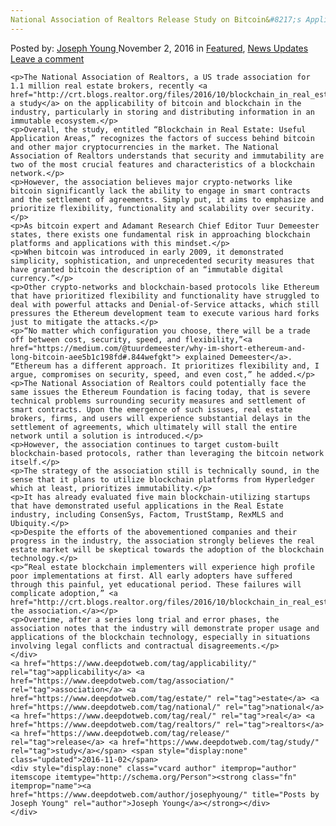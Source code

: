 ```yaml
---
National Association of Realtors Release Study on Bitcoin&#8217;s Applicability in Real Estate
---
```

<article class="post-listing post-16234 post type-post status-publish format-standard has-post-thumbnail hentry  tag-applicability tag-association tag-estate tag-national tag-real tag-realtors tag-release tag-study">
    <div class="post-inner">
        <span>Posted by: <a href="https://www.deepdotweb.com/author/josephyoung/" title="">Joseph Young </a></span>
    <span>November 2, 2016</span>
    <span>in <a href="https://www.deepdotweb.com/category/deepdot-news/" rel="category tag">Featured</a>, <a href="https://www.deepdotweb.com/category/news-updates/" rel="category tag">News Updates</a></span>
    <span><a href="https://www.deepdotweb.com/2016/11/02/national-association-realtors-release-study-bitcoins-applicability-real-estate/#respond">Leave a comment</a></span>
    </p>
    <div class="clear"></div>
    
    <p>The National Association of Realtors, a US trade association for 1.1 million real estate brokers, recently <a href="http://crt.blogs.realtor.org/files/2016/10/blockchain_in_real_estate_applications1.pdf">released a study</a> on the applicability of bitcoin and blockchain in the industry, particularly in storing and distributing information in an immutable ecosystem.</p>
    <p>Overall, the study, entitled “Blockchain in Real Estate: Useful Application Areas,” recognizes the factors of success behind bitcoin and other major cryptocurrencies in the market. The National Association of Realtors understands that security and immutability are two of the most crucial features and characteristics of a blockchain network.</p>
    <p>However, the association believes major crypto-networks like bitcoin significantly lack the ability to engage in smart contracts and the settlement of agreements. Simply put, it aims to emphasize and prioritize flexibility, functionality and scalability over security.</p>
    <p>As bitcoin expert and Adamant Research Chief Editor Tuur Demeester states, there exists one fundamental risk in approaching blockchain platforms and applications with this mindset.</p>
    <p>When bitcoin was introduced in early 2009, it demonstrated simplicity, sophistication, and unprecedented security measures that have granted bitcoin the description of an “immutable digital currency.”</p>
    <p>Other crypto-networks and blockchain-based protocols like Ethereum that have prioritized flexibility and functionality have struggled to deal with powerful attacks and Denial-of-Service attacks, which still pressures the Ethereum development team to execute various hard forks just to mitigate the attacks.</p>
    <p>“No matter which configuration you choose, there will be a trade off between cost, security, speed, and flexibility,”<a href="https://medium.com/@tuurdemeester/why-im-short-ethereum-and-long-bitcoin-aee5b1c198fd#.844wefgkt"> explained Demeester</a>. “Ethereum has a different approach. It prioritizes flexibility and, I argue, compromises on security, speed, and even cost,” he added.</p>
    <p>The National Association of Realtors could potentially face the same issues the Ethereum Foundation is facing today, that is severe technical problems surrounding security measures and settlement of smart contracts. Upon the emergence of such issues, real estate brokers, firms, and users will experience substantial delays in the settlement of agreements, which ultimately will stall the entire network until a solution is introduced.</p>
    <p>However, the association continues to target custom-built blockchain-based protocols, rather than leveraging the bitcoin network itself.</p>
    <p>The strategy of the association still is technically sound, in the sense that it plans to utilize blockchain platforms from Hyperledger which at least, prioritizes immutability.</p>
    <p>It has already evaluated five main blockchain-utilizing startups that have demonstrated useful applications in the Real Estate industry, including ConsenSys, Factom, TrustStamp, RexMLS and Ubiquity.</p>
    <p>Despite the efforts of the abovementioned companies and their progress in the industry, the association strongly believes the real estate market will be skeptical towards the adoption of the blockchain technology.</p>
    <p>“Real estate blockchain implementers will experience high profile poor implementations at first. All early adopters have suffered through this painful, yet educational period. These failures will complicate adoption,” <a href="http://crt.blogs.realtor.org/files/2016/10/blockchain_in_real_estate_applications1.pdf">wrote the association.</a></p>
    <p>Overtime, after a series long trial and error phases, the association notes that the industry will demonstrate proper usage and applications of the blockchain technology, especially in situations involving legal conflicts and contractual disagreements.</p>
    </div>
    <a href="https://www.deepdotweb.com/tag/applicability/" rel="tag">applicability</a> <a href="https://www.deepdotweb.com/tag/association/" rel="tag">association</a> <a href="https://www.deepdotweb.com/tag/estate/" rel="tag">estate</a> <a href="https://www.deepdotweb.com/tag/national/" rel="tag">national</a> <a href="https://www.deepdotweb.com/tag/real/" rel="tag">real</a> <a href="https://www.deepdotweb.com/tag/realtors/" rel="tag">realtors</a> <a href="https://www.deepdotweb.com/tag/release/" rel="tag">release</a> <a href="https://www.deepdotweb.com/tag/study/" rel="tag">study</a></span> <span style="display:none" class="updated">2016-11-02</span>
    <div style="display:none" class="vcard author" itemprop="author" itemscope itemtype="http://schema.org/Person"><strong class="fn" itemprop="name"><a href="https://www.deepdotweb.com/author/josephyoung/" title="Posts by Joseph Young" rel="author">Joseph Young</a></strong></div>
    </div>
</article>

